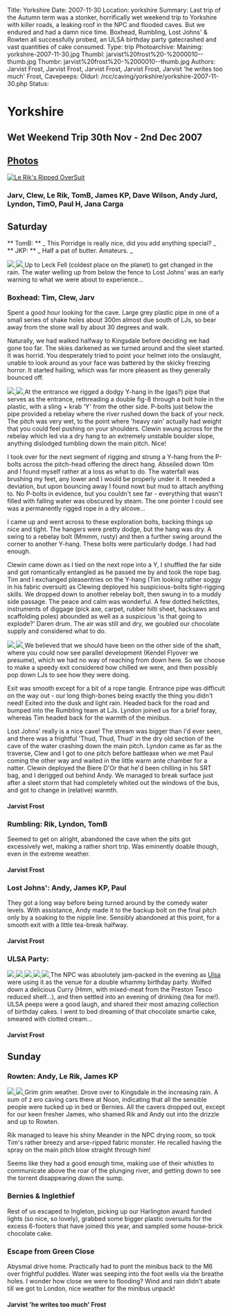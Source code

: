 Title: Yorkshire
Date: 2007-11-30
Location: yorkshire
Summary: Last trip of the Autumn term was a stonker, horrifically wet weekend trip to Yorkshire with killer roads, a leaking roof in the NPC and flooded caves. But we endured and had a damn nice time. Boxhead, Rumbling, Lost Johns' & Rowten all successfully probed, an ULSA birthday party gatecrashed and vast quantities of cake consumed.
Type: trip
Photoarchive:
Mainimg: yorkshire-2007-11-30.jpg
Thumbl: jarvist%20frost%20-%2000010--thumb.jpg
Thumbr: jarvist%20frost%20-%2000010--thumb.jpg
Authors: Jarvist Frost, Jarvist Frost, Jarvist Frost, Jarvist Frost, Jarvist 'he writes too much' Frost, 
Cavepeeps:
Oldurl: /rcc/caving/yorkshire/yorkshire-2007-11-30.php
Status:

#  Yorkshire 

##  Wet Weekend Trip 30th Nov - 2nd Dec 2007 

##  [ Photos ](/caving/photo_archive/trips/2007-11-30%20-%20yorkshire/)

[ ![Le Rik's Ripped OverSuit](yorkshire-2007-11-30.jpg) ](/caving/photo_archive/trips/2007-11-30%20-%20yorkshire/)

###  Jarv, Clew, Le Rik, TomB, James KP, Dave Wilson, Andy Jurd, Lyndon, TimO, Paul H, Jana Carga 

##  Saturday 

** TomB: ** _ This Porridge is really nice, did you add anything special? _   
** JKP: ** _ Half a pat of butter. Amateurs. _

[ ![](/caving/photo_archive/trips/2007-11-30%20-%20yorkshire/jana%20carga%20-%2000042--thumb.jpg) ](/caving/photo_archive/trips/2007-11-30%20-%20yorkshire/jana%20carga%20-%2000042.html) [ ![](/caving/photo_archive/trips/2007-11-30%20-%20yorkshire/jana%20carga%20-%2000052--thumb.jpg) ](/caving/photo_archive/trips/2007-11-30%20-%20yorkshire/jana%20carga%20-%2000052.html) Up to Leck Fell (coldest place on the planet) to get changed in the rain. The water welling up from below the fence to Lost Johns' was an early warning to what we were about to experience... 

###  Boxhead: Tim, Clew, Jarv 

Spent a good hour looking for the cave. Large grey plastic pipe in one of a small series of shake holes about 300m almost due south of LJs, so bear away from the stone wall by about 30 degrees and walk. 

Naturally, we had walked halfway to Kingsdale before deciding we had gone too far. The skies darkened as we turned around and the sleet started. It was horrid. You desperately tried to point your helmet into the onslaught, unable to look around as your face was battered by the skicky freezing horror. It started hailing, which was far more pleasent as they generally bounced off. 

[ ![](/caving/photo_archive/trips/2007-11-30%20-%20yorkshire/jarvist%20frost%20-%2000004--thumb.jpg) ](/caving/photo_archive/trips/2007-11-30%20-%20yorkshire/jarvist%20frost%20-%2000004.html) [ ![](/caving/photo_archive/trips/2007-11-30%20-%20yorkshire/jarvist%20frost%20-%2000005--thumb.jpg) ](/caving/photo_archive/trips/2007-11-30%20-%20yorkshire/jarvist%20frost%20-%2000005.html) At the entrance we rigged a dodgy Y-hang in the (gas?) pipe that serves as the entrance, rethreading a double fig-8 through a bolt hole in the plastic, with a sling + krab 'Y' from the other side. P-bolts just below the pipe provided a rebelay where the river rushed down the back of your neck. The pitch was very wet, to the point where 'heavy rain' actually had weight that you could feel pushing on your shoulders. Clewin swung across for the rebelay which led via a dry hang to an extremely unstable boulder slope, anything dislodged tumbling down the main pitch. Nice! 

I took over for the next segment of rigging and strung a Y-hang from the P-bolts across the pitch-head offering the direct hang. Abseiled down 10m and I found myself rather at a loss as what to do. The waterfall was brushing my feet, any lower and I would be properly under it. It needed a deviation, but upon bouncing away I found nowt but mud to attach anything to. No P-bolts in evidence, but you couldn't see far - everything that wasn't filled with falling water was obscured by steam. The one pointer I could see was a permanently rigged rope in a dry alcove... 

I came up and went across to these exploration bolts, backing things up nice and tight. The hangers were pretty dodge, but the hang was dry. A swing to a rebelay bolt (Mmmm, rusty) and then a further swing around the corner to another Y-hang. These bolts were particularly dodge. I had had enough. 

Clewin came down as I tied on the next rope into a Y, I shuffled the far side and got romantically entangled as he passed me by and took the rope bag. Tim and I exchanged pleasentries on the Y-hang (Tim looking rather soggy in his fabric oversuit) as Clewing deployed his suspicious-bolts tight-rigging skills. We dropped down to another rebelay bolt, then swung in to a muddy side passage. The peace and calm was wonderful. A few dotted helictites, instruments of diggage (pick axe, carpet, rubber hilti sheet, hacksaws and scaffolding poles) abounded as well as a suspicious 'is that going to explode?' Daren drum. The air was still and dry, we goubled our chocolate supply and considered what to do. 

[ ![](/caving/photo_archive/trips/2007-11-30%20-%20yorkshire/jarvist%20frost%20-%2000007--thumb.jpg) ](/caving/photo_archive/trips/2007-11-30%20-%20yorkshire/jarvist%20frost%20-%2000007.html) [ ![](/caving/photo_archive/trips/2007-11-30%20-%20yorkshire/jarvist%20frost%20-%2000008--thumb.jpg) ](/caving/photo_archive/trips/2007-11-30%20-%20yorkshire/jarvist%20frost%20-%2000008.html) We believed that we should have been on the other side of the shaft, where you could now see parallel development (Kendel Flyover we presume), which we had no way of reaching from down here. So we choose to make a speedy exit considered how chilled we were, and then possibly pop down LJs to see how they were doing. 

Exit was smooth except for a bit of a rope tangle. Entrance pipe was difficult on the way out - our long thigh-bones being exactly the thing you didn't need! Exited into the dusk and light rain. Headed back for the road and bumped into the Rumbling team at LJs. Lyndon joined us for a brief foray, whereas Tim headed back for the warmth of the minibus. 

Lost Johns' really is a nice cave! The stream was bigger than I'd ever seen, and there was a frightful 'Thud, Thud, Thud' in the dry old section of the cave of the water crashing down the main pitch. Lyndon came as far as the traverse, Clew and I got to one pitch before battleaxe when we met Paul coming the other way and waited in the little warm ante chamber for a natter. Clewin deployed the Biere D'Or that he'd been chilling in his SRT bag, and I derigged out behind Andy. We managed to break surface just after a sleet storm that had completely whited out the windows of the bus, and got to change in (relative) warmth. 

####  Jarvist Frost 

###  Rumbling: Rik, Lyndon, TomB 

Seemed to get on alright, abandoned the cave when the pits got excessively wet, making a rather short trip. Was eminently doable though, even in the extreme weather. 

####  Jarvist Frost 

###  Lost Johns': Andy, James KP, Paul 

They got a long way before being turned around by the comedy water levels. With assistance, Andy made it to the backup bolt on the final pitch only by a soaking to the nipple line. Sensibly abandoned at this point, for a smooth exit with a little tea-break halfway. 

####  Jarvist Frost 

###  ULSA Party: 

[ ![](/caving/photo_archive/trips/2007-11-30%20-%20yorkshire/jana%20carga%20-%2000056--thumb.jpg) ](/caving/photo_archive/trips/2007-11-30%20-%20yorkshire/jana%20carga%20-%2000056.html) [ ![](/caving/photo_archive/trips/2007-11-30%20-%20yorkshire/jana%20carga%20-%2000057--thumb.jpg) ](/caving/photo_archive/trips/2007-11-30%20-%20yorkshire/jana%20carga%20-%2000057.html) [ ![](/caving/photo_archive/trips/2007-11-30%20-%20yorkshire/jana%20carga%20-%2000059--thumb.jpg) ](/caving/photo_archive/trips/2007-11-30%20-%20yorkshire/jana%20carga%20-%2000059.html) [ ![](/caving/photo_archive/trips/2007-11-30%20-%20yorkshire/jana%20carga%20-%2000060--thumb.jpg) ](/caving/photo_archive/trips/2007-11-30%20-%20yorkshire/jana%20carga%20-%2000060.html) [ ![](/caving/photo_archive/trips/2007-11-30%20-%20yorkshire/jana%20carga%20-%2000061--thumb.jpg) ](/caving/photo_archive/trips/2007-11-30%20-%20yorkshire/jana%20carga%20-%2000061.html) The NPC was absolutely jam-packed in the evening as [ Ulsa ](http://www.ulsa.org.uk/) were using it as the venue for a double whammy birthday party. Wolfed down a delicious Curry (Hmm, with mixed-meat from the Preston Tesco reduced shelf...), and then settled into an evening of drinking (tea for me!). ULSA peeps were a good laugh, and shared their most amazing collection of birthday cakes. I went to bed dreaming of that chocolate smartie cake, smeared with clotted cream... 

####  Jarvist Frost 

##  Sunday 

###  Rowten: Andy, Le Rik, James KP 

[ ![](/caving/photo_archive/trips/2007-11-30%20-%20yorkshire/jarvist%20frost%20-%2000010--thumb.jpg) ](/caving/photo_archive/trips/2007-11-30%20-%20yorkshire/jarvist%20frost%20-%2000010.html) [ ![](/caving/photo_archive/trips/2007-11-30%20-%20yorkshire/jarvist%20frost%20-%2000014--thumb.jpg) ](/caving/photo_archive/trips/2007-11-30%20-%20yorkshire/jarvist%20frost%20-%2000014.html) Grim grim weather. Drove over to Kingsdale in the increasing rain. A sum of z ero caving cars there at Noon, indicating that all the sensible people were tucked up in bed or Bernies. All the cavers dropped out, except for our keen fresher James, who shamed Rik and Andy out into the drizzle and up to Rowten. 

Rik managed to leave his shiny Meander in the NPC drying room, so took Tim's rather breezy and arse-ripped fabric monster. He recalled having the spray on the main pitch blow straight through him! 

Seems like they had a good enough time, making use of their whistles to communicate above the roar of the plunging river, and getting down to see the torrent disappearing down the sump. 

###  Bernies &amp; Inglethief 

Rest of us escaped to Ingleton, picking up our Harlington award funded lights (so nice, so lovely), grabbed some bigger plastic oversuits for the excess 6-footers that have joined this year, and sampled some house-brick chocolate cake. 

###  Escape from Green Close 

Abysmal drive home. Practically had to punt the minibus back to the M6 over frightful puddles. Water was seeping into the foot wells via the breathe holes. I wonder how close we were to flooding? Wind and rain didn't abate till we got to London, nice weather for the minibus unpack! 

####  Jarvist 'he writes too much' Frost 
